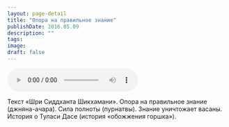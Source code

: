 ```yaml
---
layout: page-detail
title: "Опора на правильное знание"
publishDate: 2016.05.09
description: ""
tags:
image:
draft: false
---
```


<audio title="2016.05.09 - Опора на правильное знание.mp3" src="/upload/iblock/346/34629acf8a60d58a08fe1d53d44f77fc.mp3" controls=""></audio>

 Текст «Шри Сиддханта Шикхамани». Опора на правильное знание (джняна-ачара). Сила полноты (пурнатвы). Знание уничтожает васаны. История о Туласи Дасе (история «обожжения горшка»). 

  
